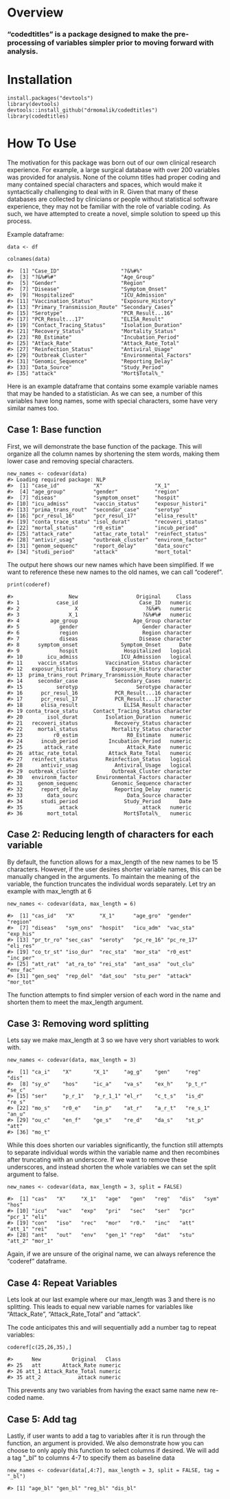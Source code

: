 # Overview

### “codedtitles” is a package designed to make the pre-processing of variables simpler prior to moving forward with analysis.

# Installation

```{r}
install.packages("devtools")
library(devtools)
devtools::install_github("drmomalik/codedtitles")
library(codedtitles)
```

# How To Use

The motivation for this package was born out of our own clinical research experience. For example, a large surgical database with over 200 variables was provided for analysis. None of the column titles had proper coding and many contained special characters and spaces, which would make it syntactically challenging to deal with in R. Given that many of these databases are collected by clinicians or people without statistical software experience, they may not be familiar with the role of variable coding. As such, we have attempted to create a novel, simple solution to speed up this process.

Example dataframe:
```{r}
data <- df

colnames(data)

#>  [1] "Case_ID"                    "?&%#%"                     
#>  [3] "?&%#%#"                     "Age_Group"                 
#>  [5] "Gender"                     "Region"                    
#>  [7] "Disease"                    "Symptom_Onset"             
#>  [9] "Hospitalized"               "ICU_Admission"             
#> [11] "Vaccination_Status"         "Exposure_History"          
#> [13] "Primary_Transmission_Route" "Secondary_Cases"           
#> [15] "Serotype"                   "PCR_Result...16"           
#> [17] "PCR_Result...17"            "ELISA_Result"              
#> [19] "Contact_Tracing_Status"     "Isolation_Duration"        
#> [21] "Recovery_Status"            "Mortality_Status"          
#> [23] "R0_Estimate"                "Incubation_Period"         
#> [25] "Attack_Rate"                "Attack_Rate_Total"         
#> [27] "Reinfection_Status"         "Antiviral_Usage"           
#> [29] "Outbreak_Cluster"           "Environmental_Factors"     
#> [31] "Genomic_Sequence"           "Reporting_Delay"           
#> [33] "Data_Source"                "Study_Period"              
#> [35] "attack"                     "Mort$Total%_"
```

Here is an example dataframe that contains some example variable names that may be handed to a statistician. As we can see, a number of this variables have long names, some with special characters, some have very similar names too.

## Case 1: Base function

First, we will demonstrate the base function of the package. This will organize all the column names by shortening the stem words, making them lower case and removing special characters.

```{r}
new_names <- codevar(data)
#> Loading required package: NLP
#>  [1] "case_id"           "X"                 "X_1"              
#>  [4] "age_group"         "gender"            "region"           
#>  [7] "diseas"            "symptom_onset"     "hospit"           
#> [10] "icu_admiss"        "vaccin_status"     "exposur_histori"  
#> [13] "prima_trans_rout"  "secondar_case"     "serotyp"          
#> [16] "pcr_resul_16"      "pcr_resul_17"      "elisa_result"     
#> [19] "conta_trace_statu" "isol_durat"        "recoveri_status"  
#> [22] "mortal_status"     "r0_estim"          "incub_period"     
#> [25] "attack_rate"       "attac_rate_total"  "reinfect_status"  
#> [28] "antivir_usag"      "outbreak_cluster"  "environm_factor"  
#> [31] "genom_sequenc"     "report_delay"      "data_sourc"       
#> [34] "studi_period"      "attack"            "mort_total"
```

The output here shows our new names which have been simplified. If we want to reference these new names to the old names, we can call “coderef”.

```{r}
print(coderef)

#>                  New                   Original     Class
#> 1            case_id                    Case_ID   numeric
#> 2                  X                      ?&%#%   numeric
#> 3                X_1                     ?&%#%#   numeric
#> 4          age_group                  Age_Group character
#> 5             gender                     Gender character
#> 6             region                     Region character
#> 7             diseas                    Disease character
#> 8      symptom_onset              Symptom_Onset      Date
#> 9             hospit               Hospitalized   logical
#> 10        icu_admiss              ICU_Admission   logical
#> 11     vaccin_status         Vaccination_Status character
#> 12   exposur_histori           Exposure_History character
#> 13  prima_trans_rout Primary_Transmission_Route character
#> 14     secondar_case            Secondary_Cases   numeric
#> 15           serotyp                   Serotype character
#> 16      pcr_resul_16            PCR_Result...16 character
#> 17      pcr_resul_17            PCR_Result...17 character
#> 18      elisa_result               ELISA_Result character
#> 19 conta_trace_statu     Contact_Tracing_Status character
#> 20        isol_durat         Isolation_Duration   numeric
#> 21   recoveri_status            Recovery_Status character
#> 22     mortal_status           Mortality_Status character
#> 23          r0_estim                R0_Estimate   numeric
#> 24      incub_period          Incubation_Period   numeric
#> 25       attack_rate                Attack_Rate   numeric
#> 26  attac_rate_total          Attack_Rate_Total   numeric
#> 27   reinfect_status         Reinfection_Status   logical
#> 28      antivir_usag            Antiviral_Usage   logical
#> 29  outbreak_cluster           Outbreak_Cluster character
#> 30   environm_factor      Environmental_Factors character
#> 31     genom_sequenc           Genomic_Sequence character
#> 32      report_delay            Reporting_Delay   numeric
#> 33        data_sourc                Data_Source character
#> 34      studi_period               Study_Period      Date
#> 35            attack                     attack   numeric
#> 36        mort_total               Mort$Total%_   numeric
```

## Case 2: Reducing length of characters for each variable

By default, the function allows for a max_length of the new names to be 15 characters. However, if the user desires shorter variable names, this can be manually changed in the arguments. To maintain the meaning of the variable, the function truncates the individual words separately. Let try an example with max_length at 6

```{r}
new_names <- codevar(data, max_length = 6)

#>  [1] "cas_id"   "X"        "X_1"      "age_gro"  "gender"   "region"  
#>  [7] "diseas"   "sym_ons"  "hospit"   "icu_adm"  "vac_sta"  "exp_his" 
#> [13] "pr_tr_ro" "sec_cas"  "seroty"   "pc_re_16" "pc_re_17" "eli_res" 
#> [19] "co_tr_st" "iso_dur"  "rec_sta"  "mor_sta"  "r0_est"   "inc_per" 
#> [25] "att_rat"  "at_ra_to" "rei_sta"  "ant_usa"  "out_clu"  "env_fac" 
#> [31] "gen_seq"  "rep_del"  "dat_sou"  "stu_per"  "attack"   "mor_tot"
```

The function attempts to find simpler version of each word in the name and shorten them to meet the max_length argument.

## Case 3: Removing word splitting

Lets say we make max_length at 3 so we have very short variables to work with.

```{r}
new_names <- codevar(data, max_length = 3)

#>  [1] "ca_i"    "X"       "X_1"     "ag_g"    "gen"     "reg"     "dis"    
#>  [8] "sy_o"    "hos"     "ic_a"    "va_s"    "ex_h"    "p_t_r"   "se_c"   
#> [15] "ser"     "p_r_1"   "p_r_1_1" "el_r"    "c_t_s"   "is_d"    "re_s"   
#> [22] "mo_s"    "r0_e"    "in_p"    "at_r"    "a_r_t"   "re_s_1"  "an_u"   
#> [29] "ou_c"    "en_f"    "ge_s"    "re_d"    "da_s"    "st_p"    "att"    
#> [36] "mo_t"
```

While this does shorten our variables significantly, the function still attempts to separate individual words within the variable name and then recombines after truncating with an underscore. If we want to remove these underscores, and instead shorten the whole variables we can set the split argument to false.

```{r}
new_names <- codevar(data, max_length = 3, split = FALSE)

#>  [1] "cas"   "X"     "X_1"   "age"   "gen"   "reg"   "dis"   "sym"   "hos"  
#> [10] "icu"   "vac"   "exp"   "pri"   "sec"   "ser"   "pcr"   "pcr_1" "eli"  
#> [19] "con"   "iso"   "rec"   "mor"   "r0."   "inc"   "att"   "att_1" "rei"  
#> [28] "ant"   "out"   "env"   "gen_1" "rep"   "dat"   "stu"   "att_2" "mor_1"
```

Again, if we are unsure of the original name, we can always reference the “coderef” dataframe.

## Case 4: Repeat Variables

Lets look at our last example where our max_length was 3 and there is no splitting. This leads to equal new variable names for variables like “Attack_Rate”, “Attack_Rate_Total” and “attack”.

The code anticipates this and will sequentially add a number tag to repeat variables:

```{r}
coderef[c(25,26,35),]

#>      New          Original   Class
#> 25   att       Attack_Rate numeric
#> 26 att_1 Attack_Rate_Total numeric
#> 35 att_2            attack numeric
```

This prevents any two variables from having the exact same name new re-coded name.

## Case 5: Add tag

Lastly, if user wants to add a tag to variables after it is run through the function, an argument is provided. We also demonstrate how you can choose to only apply this function to select columns if desired.
We will add a tag "_bl" to columns 4-7 to specify them as baseline data

```{r}
new_names <- codevar(data[,4:7], max_length = 3, split = FALSE, tag = "_bl")

#> [1] "age_bl" "gen_bl" "reg_bl" "dis_bl"
```
